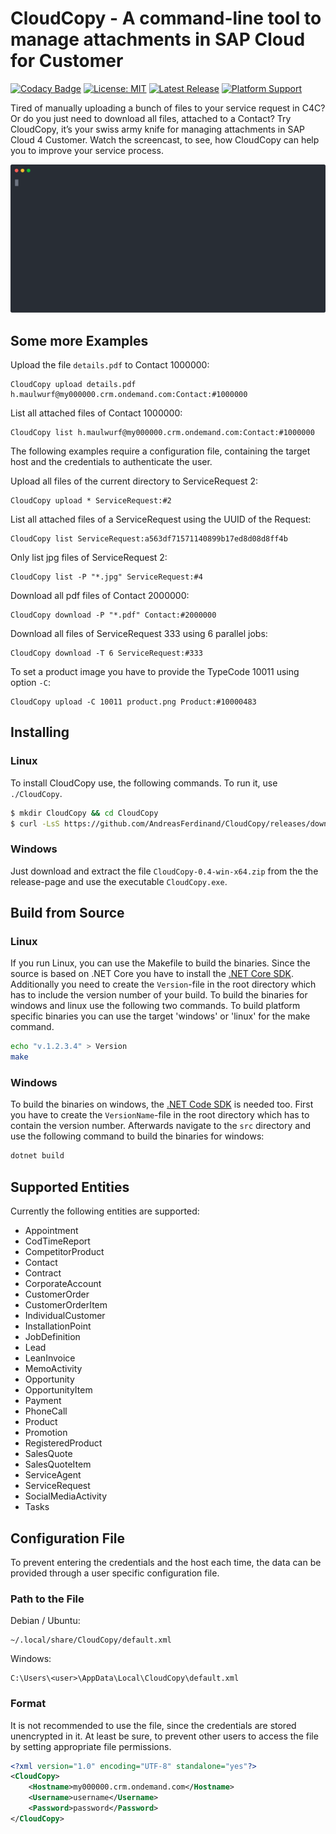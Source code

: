 # CloudCopy - A command-line tool to manage attachments in SAP Cloud for Customer

[![Codacy Badge](https://app.codacy.com/project/badge/Grade/cd9db6880b7b4ee5885ae7726b626c98)](https://www.codacy.com/manual/AndreasFerdinand/CloudCopy?utm_source=github.com&amp;utm_medium=referral&amp;utm_content=AndreasFerdinand/CloudCopy&amp;utm_campaign=Badge_Grade)
[![License: MIT](https://img.shields.io/badge/License-MIT-yellow.svg)](LICENSE)
[![Latest Release](https://img.shields.io/github/v/tag/AndreasFerdinand/CloudCopy?label=latest+release&sort=semver)](https://github.com/AndreasFerdinand/CloudCopy/releases/latest)
[![Platform Support](https://img.shields.io/badge/platform-win--64%20%7C%20linux--64-brightgreen)](https://github.com/AndreasFerdinand/CloudCopy/releases)

Tired of manually uploading a bunch of files to your service request in C4C? Or do you just need to download all files, attached to a Contact? Try CloudCopy, it’s your swiss army knife for managing attachments in SAP Cloud 4 Customer. Watch the screencast, to see, how CloudCopy can help you to improve your service process. 

![Alt text](./asciinema/CloudCopy.upload.svg)

## Some more Examples

Upload the file `details.pdf` to Contact 1000000:
```
CloudCopy upload details.pdf h.maulwurf@my000000.crm.ondemand.com:Contact:#1000000
```

List all attached files of Contact 1000000:
```
CloudCopy list h.maulwurf@my000000.crm.ondemand.com:Contact:#1000000
```

The following examples require a configuration file, containing the target host and the credentials to authenticate the user.

Upload all files of the current directory to ServiceRequest 2:
```
CloudCopy upload * ServiceRequest:#2
```

List all attached files of a ServiceRequest using the UUID of the Request:
```
CloudCopy list ServiceRequest:a563df71571140899b17ed8d08d8ff4b
```

Only list jpg files of ServiceRequest 2:
```
CloudCopy list -P "*.jpg" ServiceRequest:#4
```

Download all pdf files of Contact 2000000:
```
CloudCopy download -P "*.pdf" Contact:#2000000
```

Download all files of ServiceRequest 333 using 6 parallel jobs:
```
CloudCopy download -T 6 ServiceRequest:#333
```

To set a product image you have to provide the TypeCode 10011 using option `-C`:
```
CloudCopy upload -C 10011 product.png Product:#10000483
```

## Installing
### Linux
To install CloudCopy use, the following commands. To run it, use `./CloudCopy`.

```bash
$ mkdir CloudCopy && cd CloudCopy
$ curl -LsS https://github.com/AndreasFerdinand/CloudCopy/releases/download/v0.4/CloudCopy-0.4-linux-x64.tar.gz | tar xzv
```

### Windows
Just download and extract the file `CloudCopy-0.4-win-x64.zip` from the the release-page and use the executable `CloudCopy.exe`.

## Build from Source
### Linux
If you run Linux, you can use the Makefile to build the binaries. Since the source is based on .NET Core you have to install the [.NET Core SDK](https://docs.microsoft.com/en-us/dotnet/core/install/linux). Additionally you need to create the `Version`-file in the root directory which has to include the version number of your build. To build the binaries for windows and linux use the following two commands. To build platform specific binaries you can use the target 'windows' or 'linux' for the make command.

```bash
echo "v.1.2.3.4" > Version
make
```

### Windows
To build the binaries on windows, the [.NET Code SDK](https://docs.microsoft.com/en-us/dotnet/core/install/windows) is needed too. First you have to create the `VersionName`-file in the root directory which has to contain the version number. Afterwards navigate to the `src` directory and use the following command to build the binaries for windows:

```bat
dotnet build
```

## Supported Entities
Currently the following entities are supported:

* Appointment
* CodTimeReport
* CompetitorProduct
* Contact
* Contract
* CorporateAccount
* CustomerOrder
* CustomerOrderItem
* IndividualCustomer
* InstallationPoint
* JobDefinition
* Lead
* LeanInvoice
* MemoActivity
* Opportunity
* OpportunityItem
* Payment
* PhoneCall
* Product
* Promotion
* RegisteredProduct
* SalesQuote
* SalesQuoteItem
* ServiceAgent
* ServiceRequest
* SocialMediaActivity
* Tasks

## Configuration File
To prevent entering the credentials and the host each time, the data can be provided through a user specific configuration file.

### Path to the File
Debian / Ubuntu:
```
~/.local/share/CloudCopy/default.xml
```

Windows:
```
C:\Users\<user>\AppData\Local\CloudCopy\default.xml
```

### Format
It is not recommended to use the file, since the credentials are stored unencrypted in it. At least be sure, to prevent other users to access the file by setting appropriate file permissions.
```xml
<?xml version="1.0" encoding="UTF-8" standalone="yes"?>
<CloudCopy>
	<Hostname>my000000.crm.ondemand.com</Hostname>
	<Username>username</Username>
	<Password>password</Password>
</CloudCopy>
```
